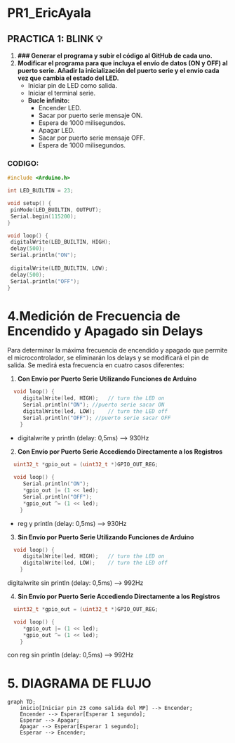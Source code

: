 # PR1_EricAyala

## PRACTICA 1: BLINK 💡

1. **### Generar el programa y subir el código al GitHub de cada uno.**
2. **Modificar el programa para que incluya el envío de datos (ON y OFF) al puerto serie. Añadir la inicialización del puerto serie y el envío cada vez que cambia el estado del LED.**
    - Iniciar pin de LED como salida.
    - Iniciar el terminal serie.
    - **Bucle infinito:**
        - Encender LED.
        - Sacar por puerto serie mensaje ON.
        - Espera de 1000 milisegundos.
        - Apagar LED.
        - Sacar por puerto serie mensaje OFF.
        - Espera de 1000 milisegundos.

### CODIGO:
```cpp
#include <Arduino.h>

int LED_BUILTIN = 23; 

void setup() {               
 pinMode(LED_BUILTIN, OUTPUT); 
 Serial.begin(115200);  
}

void loop() {
 digitalWrite(LED_BUILTIN, HIGH);  
 delay(500);
 Serial.println("ON");
 
 digitalWrite(LED_BUILTIN, LOW);    
 delay(500); 
 Serial.println("OFF"); 
}

```
# 4.Medición de Frecuencia de Encendido y Apagado sin Delays

Para determinar la máxima frecuencia de encendido y apagado que permite el microcontrolador, se eliminarán los delays y se modificará el pin de salida. Se medirá esta frecuencia en cuatro casos diferentes:

1. **Con Envío por Puerto Serie Utilizando Funciones de Arduino**

``` cpp
  void loop() {
     digitalWrite(led, HIGH);   // turn the LED on
     Serial.println("ON"); //puerto serie sacar ON
     digitalWrite(led, LOW);    // turn the LED off
     Serial.println("OFF"); //puerto serie sacar OFF
    }

  ```

 - digitalwrite y println (delay: 0,5ms) --> 930Hz

2. **Con Envío por Puerto Serie Accediendo Directamente a los Registros**

``` cpp
  uint32_t *gpio_out = (uint32_t *)GPIO_OUT_REG;
  
  void loop() {
     Serial.println("ON");
     *gpio_out |= (1 << led);
     Serial.println("OFF");      
     *gpio_out ^= (1 << led);
    }

  ```

 - reg y println (delay: 0,5ms) --> 930Hz
 
3. **Sin Envío por Puerto Serie Utilizando Funciones de Arduino**

``` cpp
  void loop() {
     digitalWrite(led, HIGH);   // turn the LED on
     digitalWrite(led, LOW);    // turn the LED off
    }

  ```

 digitalwrite sin println (delay: 0,5ms) --> 992Hz

4. **Sin Envío por Puerto Serie Accediendo Directamente a los Registros**

``` cpp
  uint32_t *gpio_out = (uint32_t *)GPIO_OUT_REG;

  void loop() {
     *gpio_out |= (1 << led);
     *gpio_out ^= (1 << led);
    }

  ```
 con reg sin println (delay: 0,5ms) --> 992Hz

# 5. DIAGRAMA DE FLUJO

```mermaid
graph TD;
    inicio[Iniciar pin 23 como salida del MP] --> Encender;
    Encender --> Esperar[Esperar 1 segundo];
    Esperar --> Apagar;
    Apagar --> Esperar[Esperar 1 segundo];
    Esperar --> Encender;
```
